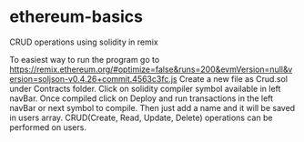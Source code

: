 # ethereum-basics
CRUD operations using solidity in remix

To easiest way to run the program go to https://remix.ethereum.org/#optimize=false&runs=200&evmVersion=null&version=soljson-v0.4.26+commit.4563c3fc.js
Create a new file as Crud.sol under Contracts folder.
Click on solidity compiler symbol available in left navBar.
Once compiled click on Deploy and run transactions in the left navBar or next symbol to compile.
Then just add a name and it will be saved in users array.
CRUD(Create, Read, Update, Delete) operations can be performed on users.
